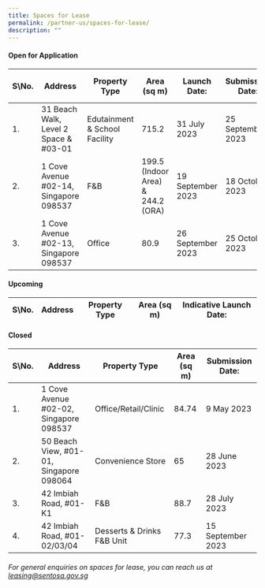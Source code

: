 ```yaml
---
title: Spaces for Lease
permalink: /partner-us/spaces-for-lease/
description: ""
---
```

#### **Open for Application**

| S\No. | Address | Property Type | Area (sq m) | Launch Date: | Submission Date: | Site Showround | Request for information |
| -------- | -------- | -------- | -------- | -------- | -------- | -------- | -------- |
  | 1. |  31 Beach Walk, Level 2 Space & #03-01 | Edutainment & School Facility | 715.2 | 31 July 2023 | 25 September 2023 | Upon request | [Register interest here](https://form.gov.sg/64c2361ecbb9630011a7e923)
 | 2. |  1 Cove Avenue #02-14, Singapore 098537 | F&B | 199.5 (Indoor Area) & 244.2 (ORA) | 19 September 2023 | 18 October 2023 | Upon request | [Register interest here](https://form.gov.sg/6507eb4e2ccd0f0012806905)
 | 3. |  1 Cove Avenue #02-13, Singapore 098537 | Office | 80.9 | 26 September 2023 | 25 October 2023 | Upon request | [Register interest here](https://form.gov.sg/6507ec25356d470012cee186)

#### **Upcoming**

| S\No. | Address | Property Type | Area (sq m) | Indicative Launch Date:
| -------- | -------- | -------- | -------- | -------- 



#### **Closed**

| S\No. | Address | Property Type | Area (sq m) | Submission Date:| 
| -------- | -------- | -------- | -------- | -------- |
|1. |1 Cove Avenue #02-02, Singapore 098537 | Office/Retail/Clinic |84.74| 9 May 2023 |
|2. | 50 Beach View, #01-01, Singapore 098064 | Convenience Store |65| 28 June 2023 |
|3. | 42 Imbiah Road, #01-K1  | F&B |88.7| 28 July 2023 |
|4. | 42 Imbiah Road, #01-02/03/04 | Desserts & Drinks F&B Unit |77.3| 15 September 2023  |


###### For general enquiries on spaces for lease, you can reach us at leasing@sentosa.gov.sg
